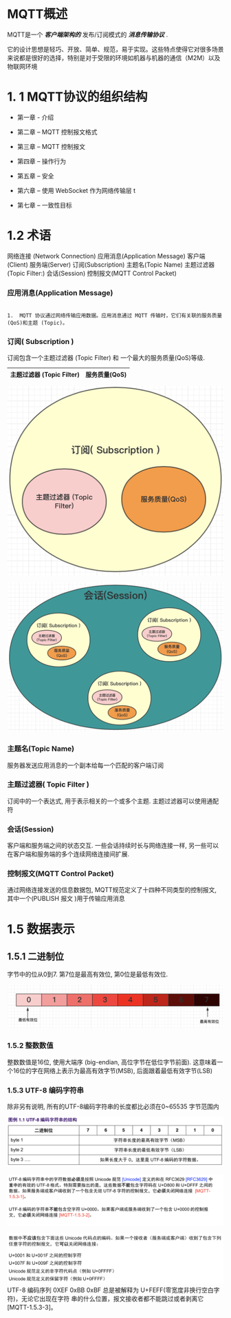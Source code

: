 # MQTT概述

MQTT是一个 ***客户端架构的*** 发布/订阅模式的 ***消息传输协议*** .

它的设计思想是轻巧、开放、简单、规范，易于实现。这些特点使得它对很多场景来说都是很好的选择，特别是对于受限的环境如机器与机器的通信（M2M）以及物联网环境

# 1. 1 MQTT协议的组织结构

*    第一章 - 介绍

*   第二章 – MQTT 控制报文格式

*   第三章 – MQTT 控制报文

*   第四章 – 操作行为

*   第五章 – 安全

*   第六章 – 使用 WebSocket 作为网络传输层 t

*   第七章 – 一致性目标


# 1.2 术语

网络连接 (Network Connection)
应用消息(Application Message)
客户端(Client)
服务端(Server)
订阅(Subscription)
主题名(Topic Name)
主题过滤器(Topic Filter:)
会话(Session)
控制报文(MQTT Control Packet)



### 应用消息(Application Message)

```

1.  MQTT 协议通过网络传输应用数据。应用消息通过 MQTT 传输时，它们有关联的服务质量(QoS)和主题 (Topic)。

```



### 订阅( Subscription )

订阅包含一个主题过滤器 (Topic Filter)  和 一个最大的服务质量(QoS)等级.

| 主题过滤器 (Topic Filter) | 服务质量(QoS) |
|---|---|


![IoT-MQTT-01Subscription](image/IoT-MQTT-01Subscription.png)


![IoT-MQTT-02-Session](image/IoT-MQTT-02-Session.png)

### 主题名(Topic Name)
服务器发送应用消息的一个副本给每一个匹配的客户端订阅

### 主题过滤器( Topic Filter )
订阅中的一个表达式, 用于表示相关的一个或多个主题. 主题过滤器可以使用通配符

### 会话(Session)
客户端和服务端之间的状态交互. 一些会话持续时长与网络连接一样, 另一些可以在客户端和服务端的多个连续网络连接间扩展.

### 控制报文(MQTT Control Packet)
通过网络连接发送的信息数据包, MQTT规范定义了十四种不同类型的控制报文, 其中一个(PUBLISH 报文 )用于传输应用消息

# 1.5 数据表示
## 1.5.1 二进制位
字节中的位从0到7. 第7位是最高有效位, 第0位是最低有效位.

![IoT-MQTT-03-youxiaowei](image/IoT-MQTT-03-youxiaowei.png)


### 1.5.2 整数数值

整数数值是16位, 使用大端序 (big-endian, 高位字节在低位字节前面). 这意味着一个16位的字在网络上表示为最高有效字节(MSB), 后面跟着最低有效字节(LSB)

###  1.5.3 UTF-8 编码字符串

除非另有说明, 所有的UTF-8编码字符串的长度都比必须在0~65535 字节范围内

![IoT-MQTT-04-utf8](image/IoT-MQTT-04-utf8.png)


![IoT-MQTT-04-utfchar](image/IoT-MQTT-04-utfchar.png)

![IoT-MQTT-04-utfchar](image/IoT-MQTT-04-utfchar2.png)
UTF-8 编码序列 0XEF 0xBB 0xBF 总是被解释为 U+FEFF(零宽度非换行空白字符)，无论它出现在字符 串的什么位置，报文接收者都不能跳过或者剥离它 [MQTT-1.5.3-3]。









